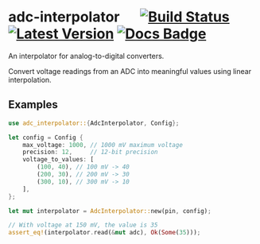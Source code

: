 # adc-interpolator &emsp; [![Build Status]][actions] [![Latest Version]][crates.io] [![Docs Badge]][docs] 
[Build Status]: https://img.shields.io/endpoint.svg?url=https%3A%2F%2Factions-badge.atrox.dev%2Fpeterstuart%2Fgp2d12%2Fbadge%3Fref%3Dmain&style=flat
[actions]: https://actions-badge.atrox.dev/peterstuart/gp2d12/goto?ref=main
[Latest Version]: https://img.shields.io/crates/v/adc-interpolator.svg
[crates.io]: https://crates.io/crates/adc-interpolator
[Docs Badge]: https://docs.rs/adc-interpolator/badge.svg
[docs]: https://docs.rs/adc-interpolator

An interpolator for analog-to-digital converters.

Convert voltage readings from an ADC into meaningful values using
linear interpolation.

## Examples

```rust
use adc_interpolator::{AdcInterpolator, Config};

let config = Config {
    max_voltage: 1000, // 1000 mV maximum voltage
    precision: 12,     // 12-bit precision
    voltage_to_values: [
        (100, 40), // 100 mV -> 40
        (200, 30), // 200 mV -> 30
        (300, 10), // 300 mV -> 10
    ],
};

let mut interpolator = AdcInterpolator::new(pin, config);

// With voltage at 150 mV, the value is 35
assert_eq!(interpolator.read(&mut adc), Ok(Some(35)));
```
